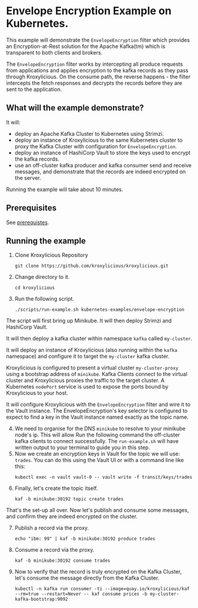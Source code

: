 # Envelope Encryption Example on Kubernetes.

This example will demonstrate the `EnvelopeEncryption` filter which provides an Encryption-at-Rest solution for the
Apache Kafka(tm) which is transparent to both clients and brokers.

The `EnvelopeEncryption` filter works by intercepting all produce requests from applications and applies encryption to
the kafka records as they pass through Kroxylicious. On the consume path, the reverse happens - the filter intercepts the fetch responses and decrypts the records before they are sent to the application.


## What will the example demonstrate?

It will:

* deploy an Apache Kafka Cluster to Kubernetes using Strimzi.
* deploy an instance of Kroxylicious to the same Kubernetes cluster  to proxy the Kafka Cluster with configuration for
  `EnvelopeEncryption`.
* deploy an instance of HashiCorp Vault to store the keys used to encrypt the kafka records.
* use an off-cluster kafka producer and kafka consumer send and receive messages, and demonstrate
  that the records are indeed encrypted on the server.

Running the example will take about 10 minutes.

## Prerequisites

See [prerequistes](../README.md#prerequisites-to-run-the-kubernetes-examples).

## Running the example

1. Clone Kroxylicious Repository
    ```shell
    git clone https://github.com/kroxylicious/kroxylicious.git
    ```
1. Change directory to it. 
    ```shell
    cd kroxylicious
    ```
1. Run the following script.
    ```shell
    ./scripts/run-example.sh kubernetes-examples/envelope-encryption
    ```

The script will first bring up Minikube. It will then deploy Strimzi and HashiCorp Vault.

It will then deploy a kafka cluster within namespace `kafka` called `my-cluster`.

It will deploy an instance of Kroxylicious (also running within the `kafka` namespace)
and configure it to target the `my-cluster` kafka cluster. 

Kroxylicious is configured  to present a virtual cluster `my-cluster-proxy` using a bootstrap address of `minikube`.
Kafka Clients connect to the virtual cluster and Kroxylicious proxies the traffic to the target cluster.
A Kubernetes `nodePort` service is used to expose the ports bound by Kroxylicious to your host.

It will configure Kroxylicious with the `EnvelopeEncryption` filter and wire it to the Vault instance. The
EnvelopeEncryption's key selector is configured to expect to find a key in the Vault instance named exactly
as the topic name.

4. We need to organise for the DNS `minikube` to resolve to your minikube node's ip. This will allow Run the following command
   the off-cluster kafka clients to connect successfully. The `run-example.sh` will have written output to your
   terminal to guide you in this step.
4. Now we create an encryption keys in Vault for the topic we will use: `trades`.  You can do this using the Vault
   UI or with a command line like this:
    ```shell
    kubectl exec -n vault vault-0 -- vault write -f transit/keys/trades
    ```
4. Finally, let's create the topic itself.
    ```shell
    kaf -b minikube:30192 topic create trades
    ```

That's the set-up all over. Now let's publish and consume some messages, and confirm they are indeed encrypted
on the cluster.

7. Publish a record via the proxy.
    ```
   echo "ibm: 99" | kaf -b minikube:30192 produce trades
   ```
7. Consume a record via the proxy.
   ```
   kaf -b minikube:30192 consume trades
   ```
7. Now to verify that the record is truly encrypted on the Kafka Cluster, let's consume the message directly
   from the Kafka Cluster.
   ```
   kubectl -n kafka run consumer -ti --image=quay.io/kroxylicious/kaf --rm=true --restart=Never -- kaf consume prices -b my-cluster-kafka-bootstrap:9092
   ```